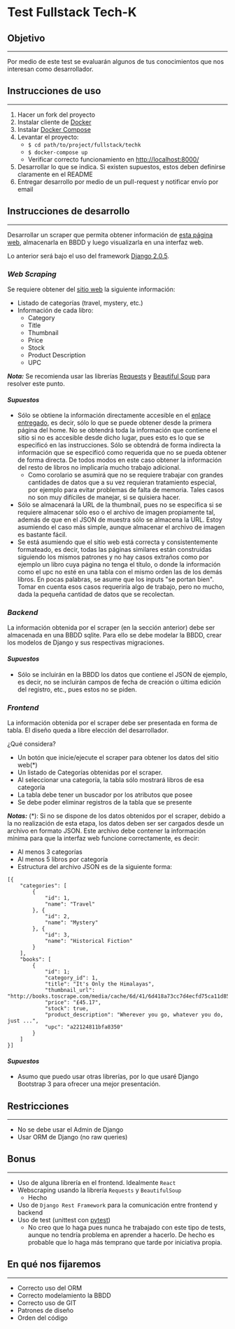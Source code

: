 # Test Fullstack Tech-K

## Objetivo
---
Por medio de este test se evaluarán algunos de tus conocimientos que nos interesan como desarrollador.

## Instrucciones de uso
---
1. Hacer un fork del proyecto
2. Instalar cliente de [Docker](https://www.docker.com/)
3. Instalar [Docker Compose](https://docs.docker.com/compose/)
4. Levantar el proyecto:
    * `$ cd path/to/project/fullstack/techk`
    * `$ docker-compose up`
    * Verificar correcto funcionamiento en [http://localhost:8000/](http://localhost:8000/)
5. Desarrollar lo que se indica. Si existen supuestos, estos deben definirse claramente en el README
6. Entregar desarrollo por medio de un pull-request y notificar envío por email


## Instrucciones de desarrollo
---
Desarrollar un scraper que permita obtener información de [esta página web](http://books.toscrape.com/index.html), almacenarla en BBDD y luego visualizarla en una interfaz web. 

Lo anterior será bajo el uso del framework [Django 2.0.5](https://www.djangoproject.com/).

### *Web Scraping*

Se requiere obtener del [sitio web](http://books.toscrape.com/index.html) la siguiente información:

* Listado de categorías (travel, mystery, etc.)
* Información de cada libro:
  * Category
  * Title
  * Thumbnail
  * Price
  * Stock
  * Product Description
  * UPC

***Nota:*** Se recomienda usar las librerías [Requests](http://docs.python-requests.org/en/master/) y [Beautiful Soup](https://www.crummy.com/software/BeautifulSoup/bs4/doc/) para resolver este punto.

#### *Supuestos*
* Sólo se obtiene la información directamente accesible en el [enlace entregado](http://books.toscrape.com/index.html), es decir, sólo lo que se puede obtener desde la primera página del home. No se obtendrá toda la información que contiene el sitio si no es accesible desde dicho lugar, pues esto es lo que se especificó en las instrucciones. Sólo se obtendrá de forma indirecta la información que se especificó como requerida que no se pueda obtener de forma directa. De todos modos en este caso obtener la información del resto de libros no implicaría mucho trabajo adicional.
    * Como corolario se asumirá que no se requiere trabajar con grandes cantidades de datos que a su vez requieran tratamiento especial, por ejemplo para evitar problemas de falta de memoria. Tales casos no son muy difíciles de manejar, si se quisiera hacer.
* Sólo se almacenará la URL de la thumbnail, pues no se especifica si se requiere almacenar sólo eso o el archivo de imagen propiamente tal, además de que en el JSON de muestra sólo se almacena la URL. Estoy asumiendo el caso más simple, aunque almacenar el archivo de imagen es bastante fácil.
* Se está asumiendo que el sitio web está correcta y consistentemente formateado, es decir, todas las páginas similares están construidas siguiendo los mismos patrones y no hay casos extraños como por ejemplo un libro cuya página no tenga el título, o donde la información como el upc no esté en una tabla con el mismo orden las de los demás libros. En pocas palabras, se asume que los inputs "se portan bien". Tomar en cuenta esos casos requeriría algo de trabajo, pero no mucho, dada la pequeña cantidad de datos que se recolectan.

### *Backend*

La información obtenida por el scraper (en la sección anterior) debe ser almacenada en una BBDD sqlite. Para ello se debe modelar la BBDD, crear los modelos de Django y sus respectivas migraciones.

#### *Supuestos*
* Sólo se incluirán en la BBDD los datos que contiene el JSON de ejemplo, es decir, no se incluirán campos de fecha de creación o última edición del registro, etc., pues estos no se piden.

### *Frontend*

La información obtenida por el scraper debe ser presentada en forma de tabla. El diseño queda a libre elección del desarrollador.

¿Qué considera?
* Un botón que inicie/ejecute el scraper para obtener los datos del sitio web(*)
* Un listado de Categorías obtenidas por el scraper.
* Al seleccionar una categoría, la tabla sólo mostrará libros de esa categoría
* La tabla debe tener un buscador por los atributos que posee
* Se debe poder eliminar registros de la tabla que se presente

***Notas:***
(*): Si no se dispone de los datos obtenidos por el scraper, debido a la no realización de esta etapa, los datos deben ser ser cargados desde un archivo en formato JSON. Este archivo debe contener la información mínima para que la interfaz web funcione correctamente, es decir:
* Al menos 3 categorías
* Al menos 5 libros por categoría
* Estructura del archivo JSON es de la siguiente forma:
```
[{
    "categories": [
        {
            "id": 1,
            "name": "Travel"
        }, {
            "id": 2,
            "name": "Mystery"
        }, {
            "id": 3,
            "name": "Historical Fiction"
        }
    ],
    "books": [
        {
            "id": 1;
            "category_id": 1,
            "title": "It's Only the Himalayas",
            "thumbnail_url": "http://books.toscrape.com/media/cache/6d/41/6d418a73cc7d4ecfd75ca11d854041db.jpg",
            "price": "£45.17",
            "stock": true,
            "product_description": "Wherever you go, whatever you do, just ...",
            "upc": "a22124811bfa8350"
        }
    ]
}]
```

#### *Supuestos*
* Asumo que puedo usar otras librerías, por lo que usaré Django Bootstrap 3 para ofrecer una mejor presentación.

## Restricciones
---
* No se debe usar el Admin de Django
* Usar ORM de Django (no raw queries)


## Bonus
---
* Uso de alguna librería en el frontend. Idealmente `React`
* Webscraping usando la librería `Requests` y `BeautifulSoup`
    * Hecho
* Uso de `Django Rest Framework` para la comunicación entre frontend y backend
* Uso de test (unittest con [pytest](https://docs.pytest.org/en/latest/))
    * No creo que lo haga pues nunca he trabajado con este tipo de tests, aunque no tendría problema en aprender a hacerlo. De hecho es probable que lo haga más temprano que tarde por iniciativa propia.


## En qué nos fijaremos 
---
* Correcto uso del ORM
* Correcto modelamiento la BBDD
* Correcto uso de GIT
* Patrones de diseño
* Orden del código

